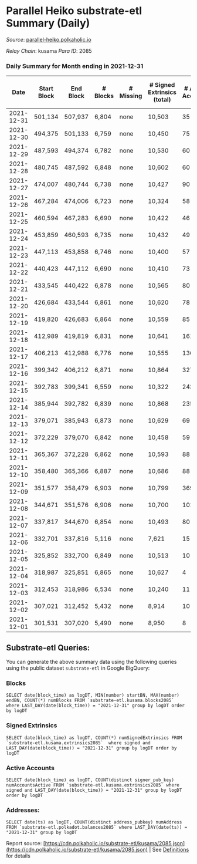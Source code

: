 # Parallel Heiko substrate-etl Summary (Daily)

_Source_: [parallel-heiko.polkaholic.io](https://parallel-heiko.polkaholic.io)

*Relay Chain*: kusama
*Para ID*: 2085



### Daily Summary for Month ending in 2021-12-31


| Date | Start Block | End Block | # Blocks | # Missing | # Signed Extrinsics (total) | # Active Accounts | # Addresses with Balances | # Events | # Transfers | # XCM Transfers In | # XCM Transfers Out |
| ---- | ----------- | --------- | -------- | --------- | --------------------------- | ----------------- | ------------------------- | -------- | ----------- | ------------------ | ------------------- |
| 2021-12-31 | 501,134 | 507,937 | 6,804 | none  | 10,503 | 35 | 10,773 | 56,566 | 907 ($0.001) |   |   |
| 2021-12-30 | 494,375 | 501,133 | 6,759 | none  | 10,450 | 75 | 10,773 | 57,122 | 1,715 ($0.003) |   |   |
| 2021-12-29 | 487,593 | 494,374 | 6,782 | none  | 10,530 | 60 | 10,770 | 57,273 | 1,519 ($17.74) | 1 ($12.55) |   |
| 2021-12-28 | 480,745 | 487,592 | 6,848 | none  | 10,602 | 60 | 10,770 | 57,503 | 1,324 ($0.003) | 2 ($616.95) |   |
| 2021-12-27 | 474,007 | 480,744 | 6,738 | none  | 10,427 | 90 | 10,768 | 57,239 | 1,935 ($1.17) | 1 ($3.19) |   |
| 2021-12-26 | 467,284 | 474,006 | 6,723 | none  | 10,324 | 58 | 10,758 | 56,120 | 1,316 ($3.66) |   |   |
| 2021-12-25 | 460,594 | 467,283 | 6,690 | none  | 10,422 | 46 | 10,757 | 56,193 | 1,071 ($138.11) |   | 1 ($58.39) |
| 2021-12-24 | 453,859 | 460,593 | 6,735 | none  | 10,432 | 49 | 10,755 | 56,577 | 1,327 ($92.25) |   |   |
| 2021-12-23 | 447,113 | 453,858 | 6,746 | none  | 10,400 | 57 | 10,754 | 56,549 | 1,381 ($0.002) | 2 ($1,509.42) |   |
| 2021-12-22 | 440,423 | 447,112 | 6,690 | none  | 10,410 | 73 | 10,752 | 56,926 | 1,818 ($93.35) |   |   |
| 2021-12-21 | 433,545 | 440,422 | 6,878 | none  | 10,565 | 80 | 10,747 | 58,094 | 1,978 ($494.70) |   |   |
| 2021-12-20 | 426,684 | 433,544 | 6,861 | none  | 10,620 | 78 | 10,739 | 58,220 | 1,908 ($69.70) | 3 ($210.75) | 1 ($2,175.30) |
| 2021-12-19 | 419,820 | 426,683 | 6,864 | none  | 10,559 | 85 | 10,737 | 57,826 | 1,774 ($598.56) | 1 ($29.67) |   |
| 2021-12-18 | 412,989 | 419,819 | 6,831 | none  | 10,641 | 161 | 10,737 | 59,363 | 2,940 ($65.24) | 3 ($336.97) | 1 ($484.99) |
| 2021-12-17 | 406,213 | 412,988 | 6,776 | none  | 10,555 | 136 | 10,730 | 51,640 | 2,403 ($753.91) |   |   |
| 2021-12-16 | 399,342 | 406,212 | 6,871 | none  | 10,864 | 327 | 10,729 | 39,618 | 3,776 ($28.33) | 4 ($474.28) | 1 ($258.01) |
| 2021-12-15 | 392,783 | 399,341 | 6,559 | none  | 10,322 | 243 | 10,727 | 69,423 | 13,953 ($31,584.31) |   |   |
| 2021-12-14 | 385,944 | 392,782 | 6,839 | none  | 10,868 | 235 | 10,727 | 43,232 | 4,329 ($331,273.62) | 1 ($534.19) |   |
| 2021-12-13 | 379,071 | 385,943 | 6,873 | none  | 10,629 | 69 | 10,727 | 36,543 | 1,448 ($421.01) | 1 ($140.35) |   |
| 2021-12-12 | 372,229 | 379,070 | 6,842 | none  | 10,458 | 59 | 10,727 | 36,045 | 1,376 ($117.73) |   |   |
| 2021-12-11 | 365,367 | 372,228 | 6,862 | none  | 10,593 | 88 | 10,727 | 36,987 | 1,949 ($2,919.17) | 4 ($2,191.09) | 1 ($1,430.07) |
| 2021-12-10 | 358,480 | 365,366 | 6,887 | none  | 10,686 | 88 | 10,724 | 35,613 | 369 ($34.79) | 1 ($34.79) |   |
| 2021-12-09 | 351,577 | 358,479 | 6,903 | none  | 10,799 | 369 | 10,723 | 35,798 | 2 ($144,969.59) |   | 1 ($328.37) |
| 2021-12-08 | 344,671 | 351,576 | 6,906 | none  | 10,700 | 101 | 10,723 | 36,057 | 243 ($1,737.37) |   |   |
| 2021-12-07 | 337,817 | 344,670 | 6,854 | none  | 10,493 | 80 | 10,723 | 34,802 | 5 ($435,327.93) | 1 ($127.84) |   |
| 2021-12-06 | 332,701 | 337,816 | 5,116 | none  | 7,621 | 15 | 10,722 | 25,488 | 1 ($132.08) |   |   |
| 2021-12-05 | 325,852 | 332,700 | 6,849 | none  | 10,513 | 10 | 10,722 | 34,743 |   | 1 ($54.78) | 1 ($374.49) |
| 2021-12-04 | 318,987 | 325,851 | 6,865 | none  | 10,627 | 4 | 10,721 | 34,998 |   | 1 ($90.29) |   |
| 2021-12-03 | 312,453 | 318,986 | 6,534 | none  | 10,240 | 11 | 10,720 | 33,560 |   |   |   |
| 2021-12-02 | 307,021 | 312,452 | 5,432 | none  | 8,914 | 10 | 10,720 | 28,753 | 7 ($1,753.54) | 5 ($1,216.37) | 3 ($2,698.70) |
| 2021-12-01 | 301,531 | 307,020 | 5,490 | none  | 8,950 | 8 | 10,719 | 28,896 |   | 1 ($271.71) |   |

## Substrate-etl Queries:
You can generate the above summary data using the following queries using the public dataset `substrate-etl` in Google BigQuery:


### Blocks
```
SELECT date(block_time) as logDT, MIN(number) startBN, MAX(number) endBN, COUNT(*) numBlocks FROM `substrate-etl.kusama.blocks2085`  where LAST_DAY(date(block_time)) = "2021-12-31" group by logDT order by logDT
```


### Signed Extrinsics
```
SELECT date(block_time) as logDT, COUNT(*) numSignedExtrinsics FROM `substrate-etl.kusama.extrinsics2085`  where signed and LAST_DAY(date(block_time)) = "2021-12-31" group by logDT order by logDT
```


### Active Accounts
```
SELECT date(block_time) as logDT, COUNT(distinct signer_pub_key) numAccountsActive FROM `substrate-etl.kusama.extrinsics2085` where signed and LAST_DAY(date(block_time)) = "2021-12-31" group by logDT order by logDT
```


### Addresses:
```
SELECT date(ts) as logDT, COUNT(distinct address_pubkey) numAddress FROM `substrate-etl.polkadot.balances2085` where LAST_DAY(date(ts)) = "2021-12-31" group by logDT
```



Report source: [https://cdn.polkaholic.io/substrate-etl/kusama/2085.json](https://cdn.polkaholic.io/substrate-etl/kusama/2085.json) | See [Definitions](/DEFINITIONS.md) for details
